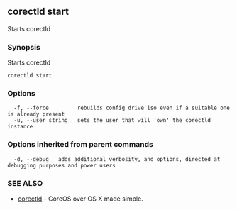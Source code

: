 ## corectld start

Starts corectld

### Synopsis


Starts corectld

```
corectld start
```

### Options

```
  -f, --force         rebuilds config drive iso even if a suitable one is already present
  -u, --user string   sets the user that will 'own' the corectld instance
```

### Options inherited from parent commands

```
  -d, --debug   adds additional verbosity, and options, directed at debugging purposes and power users
```

### SEE ALSO
* [corectld](corectld.md)	 - CoreOS over OS X made simple.


